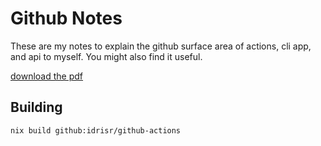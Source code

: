 # Github Notes

These are my notes to explain the github surface area of actions, cli app, and
api to myself. You might also find it useful.

[download the pdf](https://idrisraja.com/github-actions/github.pdf)

## Building

```
nix build github:idrisr/github-actions
```
